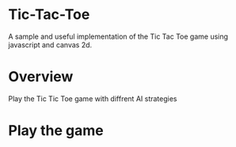 # Tic-Tac-Toe

A sample and useful implementation of the Tic Tac Toe game using javascript and canvas 2d.

# Overview

Play the Tic Tic Toe game with diffrent AI strategies

# Play the game